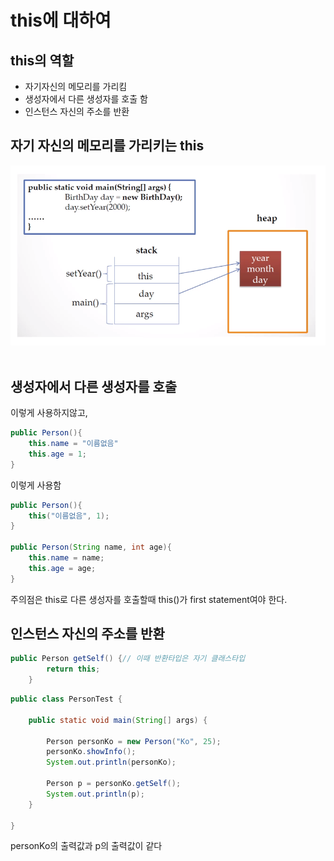 # this에 대하여
## this의 역할
- 자기자신의 메모리를 가리킴
- 생성자에서 다른 생성자를 호출 함
- 인스턴스 자신의 주소를 반환
## 자기 자신의 메모리를 가리키는 this
<img src="https://github.com/goheeji/goheeji.github.io/blob/master/assets/images/java/this/1.png"><br><br>

## 생성자에서 다른 생성자를 호출

이렇게 사용하지않고,

```java
public Person(){
	this.name = "이름없음"
	this.age = 1;
}
```
이렇게 사용함 

```java
public Person(){
	this("이름없음", 1);
}

public Person(String name, int age){
	this.name = name;
	this.age = age;
}
```
주의점은 this로 다른 생성자를 호출할때 this()가 first statement여야 한다.

## 인스턴스 자신의 주소를 반환

```java
public Person getSelf() {// 이때 반환타입은 자기 클래스타입
		return this; 
	}
```

```java
public class PersonTest {

	public static void main(String[] args) {
		
		Person personKo = new Person("Ko", 25);
		personKo.showInfo();
		System.out.println(personKo);

		Person p = personKo.getSelf();
		System.out.println(p);
	}

}
```
personKo의 출력값과 p의 출력값이 같다


